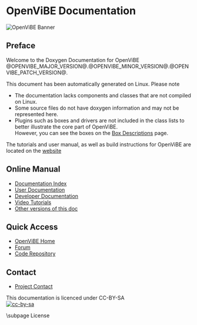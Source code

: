 # OpenViBE Documentation

![OpenViBE Banner](Banner.png)

## Preface

Welcome to the Doxygen Documentation for OpenViBE @OPENVIBE_MAJOR_VERSION@.@OPENVIBE_MINOR_VERSION@.@OPENVIBE_PATCH_VERSION@.
  
This document has been automatically generated on Linux. Please note

- The documentation lacks components and classes that are not compiled on Linux.
- Some source files do not have doxygen information and may not be represented here.
- Plugins such as boxes and drivers are not included in the class lists to better illustrate the core part of OpenViBE.  
However, you can see the boxes on the [Box Descriptions](_doc__box_algorithms.html) page.

The tutorials and user manual, as well as build instructions for OpenViBE are located on the [website](http://openvibe.inria.fr/documentation-index)

## Online Manual

- [Documentation Index](http://openvibe.inria.fr/documentation-index)
- [User Documentation](http://openvibe.inria.fr/documentation-index/#User+Documentation)
- [Developer Documentation](http://openvibe.inria.fr/documentation-index/#Developer+Documentation)
- [Video Tutorials](http://openvibe.inria.fr/start)
- [Other versions of this doc](http://openvibe.inria.fr/documentation/)

## Quick Access

- [OpenViBE Home](http://openvibe.inria.fr)
- [Forum](http://openvibe.inria.fr/forum)
- [Code Repository](http://gitlab.inria.fr/openvibe)

## Contact

- [Project Contact](http://openvibe.inria.fr/Contact)

This documentation is licenced under CC-BY-SA  
[![cc-by-sa](cc-by-sa.png)](http://creativecommons.org/licenses/by-sa/3.0/legalcode)

\subpage License  
